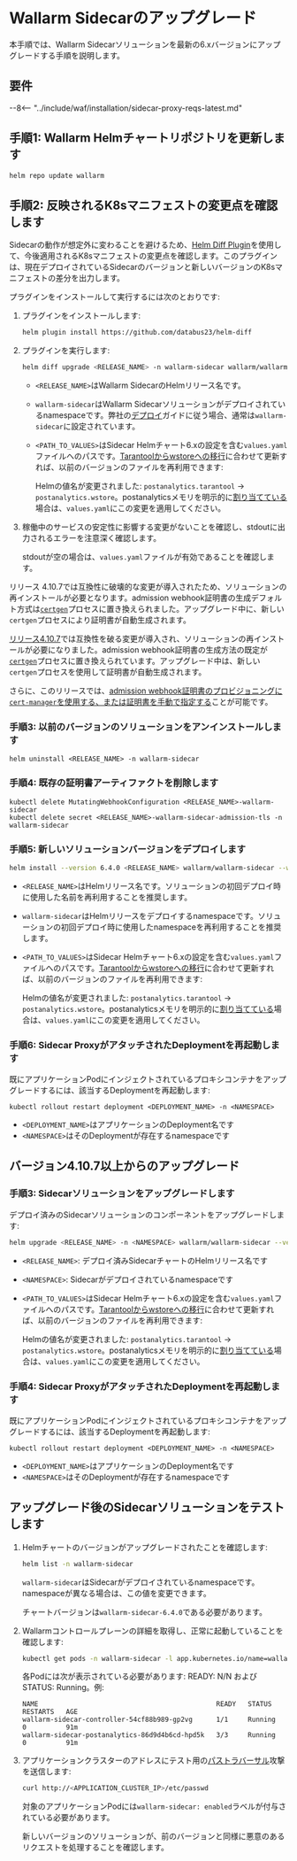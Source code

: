 [ip-lists-docs]: ../user-guides/ip-lists/overview.md
[api-spec-enforcement-docs]:        ../api-specification-enforcement/overview.md

# Wallarm Sidecarのアップグレード

本手順では、Wallarm Sidecarソリューションを最新の6.xバージョンにアップグレードする手順を説明します。

## 要件

--8<-- "../include/waf/installation/sidecar-proxy-reqs-latest.md"

## 手順1: Wallarm Helmチャートリポジトリを更新します

```bash
helm repo update wallarm
```

## 手順2: 反映されるK8sマニフェストの変更点を確認します

Sidecarの動作が想定外に変わることを避けるため、[Helm Diff Plugin](https://github.com/databus23/helm-diff)を使用して、今後適用されるK8sマニフェストの変更点を確認します。このプラグインは、現在デプロイされているSidecarのバージョンと新しいバージョンのK8sマニフェストの差分を出力します。

プラグインをインストールして実行するには次のとおりです:

1. プラグインをインストールします:

    ```bash
    helm plugin install https://github.com/databus23/helm-diff
    ```
2. プラグインを実行します:

    ```bash
    helm diff upgrade <RELEASE_NAME> -n wallarm-sidecar wallarm/wallarm-sidecar --version 6.4.0 -f <PATH_TO_VALUES>
    ```

    * `<RELEASE_NAME>`はWallarm SidecarのHelmリリース名です。
    * `wallarm-sidecar`はWallarm Sidecarソリューションがデプロイされているnamespaceです。弊社の[デプロイ](../installation/kubernetes/sidecar-proxy/deployment.md)ガイドに従う場合、通常は`wallarm-sidecar`に設定されています。
    * `<PATH_TO_VALUES>`はSidecar Helmチャート6.xの設定を含む`values.yaml`ファイルへのパスです。[Tarantoolからwstoreへの移行](what-is-new.md#replacing-tarantool-with-wstore-for-postanalytics)に合わせて更新すれば、以前のバージョンのファイルを再利用できます:
    
        Helmの値名が変更されました: `postanalytics.tarantool` → `postanalytics.wstore`。postanalyticsメモリを明示的に[割り当てている](../installation/kubernetes/sidecar-proxy/scaling.md)場合は、`values.yaml`にこの変更を適用してください。

3. 稼働中のサービスの安定性に影響する変更がないことを確認し、stdoutに出力されるエラーを注意深く確認します。

    stdoutが空の場合は、`values.yaml`ファイルが有効であることを確認します。

リリース 4.10.7では互換性に破壊的な変更が導入されたため、ソリューションの再インストールが必要となります。admission webhook証明書の生成デフォルト方式は[`certgen`](https://github.com/kubernetes/ingress-nginx/tree/main/images/kube-webhook-certgen)プロセスに置き換えられました。アップグレード中に、新しい`certgen`プロセスにより証明書が自動生成されます。

[リリース4.10.7](/4.10/updating-migrating/node-artifact-versions/#helm-chart-for-sidecar)では互換性を破る変更が導入され、ソリューションの再インストールが必要になりました。admission webhook証明書の生成方法の既定が[`certgen`](https://github.com/kubernetes/ingress-nginx/tree/main/images/kube-webhook-certgen)プロセスに置き換えられています。アップグレード中は、新しい`certgen`プロセスを使用して証明書が自動生成されます。

さらに、このリリースでは、[admission webhook証明書のプロビジョニングに`cert-manager`を使用する、または証明書を手動で指定する](../installation/kubernetes/sidecar-proxy/customization.md#certificates-for-the-admission-webhook)ことが可能です。

### 手順3: 以前のバージョンのソリューションをアンインストールします

```
helm uninstall <RELEASE_NAME> -n wallarm-sidecar
```

### 手順4: 既存の証明書アーティファクトを削除します

```
kubectl delete MutatingWebhookConfiguration <RELEASE_NAME>-wallarm-sidecar
kubectl delete secret <RELEASE_NAME>-wallarm-sidecar-admission-tls -n wallarm-sidecar
```

### 手順5: 新しいソリューションバージョンをデプロイします

``` bash
helm install --version 6.4.0 <RELEASE_NAME> wallarm/wallarm-sidecar --wait -n wallarm-sidecar -f <PATH_TO_VALUES>
```

* `<RELEASE_NAME>`はHelmリリース名です。ソリューションの初回デプロイ時に使用した名前を再利用することを推奨します。
* `wallarm-sidecar`はHelmリリースをデプロイするnamespaceです。ソリューションの初回デプロイ時に使用したnamespaceを再利用することを推奨します。
* `<PATH_TO_VALUES>`はSidecar Helmチャート6.xの設定を含む`values.yaml`ファイルへのパスです。[Tarantoolからwstoreへの移行](what-is-new.md#replacing-tarantool-with-wstore-for-postanalytics)に合わせて更新すれば、以前のバージョンのファイルを再利用できます:
    
    Helmの値名が変更されました: `postanalytics.tarantool` → `postanalytics.wstore`。postanalyticsメモリを明示的に[割り当てている](../installation/kubernetes/sidecar-proxy/scaling.md)場合は、`values.yaml`にこの変更を適用してください。

### 手順6: Sidecar ProxyがアタッチされたDeploymentを再起動します

既にアプリケーションPodにインジェクトされているプロキシコンテナをアップグレードするには、該当するDeploymentを再起動します:

```
kubectl rollout restart deployment <DEPLOYMENT_NAME> -n <NAMESPACE>
```

* `<DEPLOYMENT_NAME>`はアプリケーションのDeployment名です
* `<NAMESPACE>`はそのDeploymentが存在するnamespaceです

## バージョン4.10.7以上からのアップグレード

### 手順3: Sidecarソリューションをアップグレードします

デプロイ済みのSidecarソリューションのコンポーネントをアップグレードします:

``` bash
helm upgrade <RELEASE_NAME> -n <NAMESPACE> wallarm/wallarm-sidecar --version 6.4.0 -f <PATH_TO_VALUES>
```

* `<RELEASE_NAME>`: デプロイ済みSidecarチャートのHelmリリース名です
* `<NAMESPACE>`: Sidecarがデプロイされているnamespaceです
* `<PATH_TO_VALUES>`はSidecar Helmチャート6.xの設定を含む`values.yaml`ファイルへのパスです。[Tarantoolからwstoreへの移行](what-is-new.md#replacing-tarantool-with-wstore-for-postanalytics)に合わせて更新すれば、以前のバージョンのファイルを再利用できます:
    
    Helmの値名が変更されました: `postanalytics.tarantool` → `postanalytics.wstore`。postanalyticsメモリを明示的に[割り当てている](../installation/kubernetes/sidecar-proxy/scaling.md)場合は、`values.yaml`にこの変更を適用してください。

### 手順4: Sidecar ProxyがアタッチされたDeploymentを再起動します

既にアプリケーションPodにインジェクトされているプロキシコンテナをアップグレードするには、該当するDeploymentを再起動します:

```
kubectl rollout restart deployment <DEPLOYMENT_NAME> -n <NAMESPACE>
```

* `<DEPLOYMENT_NAME>`はアプリケーションのDeployment名です
* `<NAMESPACE>`はそのDeploymentが存在するnamespaceです

## アップグレード後のSidecarソリューションをテストします

1. Helmチャートのバージョンがアップグレードされたことを確認します:

    ```bash
    helm list -n wallarm-sidecar
    ```

    `wallarm-sidecar`はSidecarがデプロイされているnamespaceです。namespaceが異なる場合は、この値を変更できます。

    チャートバージョンは`wallarm-sidecar-6.4.0`である必要があります。
1. Wallarmコントロールプレーンの詳細を取得し、正常に起動していることを確認します:

    ```bash
    kubectl get pods -n wallarm-sidecar -l app.kubernetes.io/name=wallarm-sidecar
    ```

    各Podには次が表示されている必要があります: READY: N/N および STATUS: Running。例:

    ```
    NAME                                             READY   STATUS    RESTARTS   AGE
    wallarm-sidecar-controller-54cf88b989-gp2vg      1/1     Running   0          91m
    wallarm-sidecar-postanalytics-86d9d4b6cd-hpd5k   3/3     Running   0          91m
    ```
1. アプリケーションクラスターのアドレスにテスト用の[パストラバーサル](../attacks-vulns-list.md#path-traversal)攻撃を送信します:

    ```bash
    curl http://<APPLICATION_CLUSTER_IP>/etc/passwd
    ```

    対象のアプリケーションPodには`wallarm-sidecar: enabled`ラベルが付与されている必要があります。

    新しいバージョンのソリューションが、前のバージョンと同様に悪意のあるリクエストを処理することを確認します。